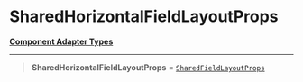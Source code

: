 # SharedHorizontalFieldLayoutProps

[**Component Adapter Types**](component-inventory.md)

***

> **SharedHorizontalFieldLayoutProps** = [`SharedFieldLayoutProps`](FieldLayout.FieldLayoutTypes.Interface.SharedFieldLayoutProps.md)
